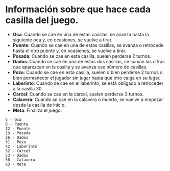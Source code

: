 # Información sobre que hace cada casilla del juego.

- **Oca**: Cuando se cae en una de estas casillas, se avanza hasta la siguiente oca y, en ocasiones, se vuelve a tirar.
- **Puente**: Cuando se cae en una de estas casillas, se avanza o retrocede hasta el otro puente y, en ocasiones, se vuelve a tirar.
- **Posada**: Cuando se cae en esta casilla, suelen perderse 2 turnos.
- **Dados**: Cuando se cae en una de estas dos casillas, se suman las cifras que aparezcan en la casilla y se avanza ese número de casillas.
- **Pozo**: Cuando se cae en esta casilla, suelen o bien perderse 2 turnos o bien permanecer el jugador sin jugar hasta que otro caiga en su lugar.
- **Laberinto**: Cuando se cae en el laberinto, se está obligado a retroceder a la casilla 30.
- **Carcel**: Cuando se cae en la cárcel, suelen perderse 3 turnos.
- **Calavera**: Cuando se cae en la calavera o muerte, se vuelve a empezar desde la casilla de inicio.
- **Meta**: Finaliza el juego.

```
5 - Oca
6 - Puente
12 - Puente
19 - Posada
26 - Dados
31 - Pozo
42 - Laberinto
52 - Carcel
53 - Dados
58 - Calavera
63 - Meta
```
